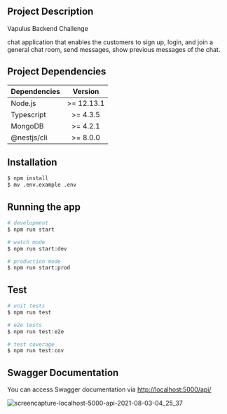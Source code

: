 ## Project Description

Vapulus Backend Challenge

chat application that enables the customers to sign up, login, and join a general chat room, send messages, show previous messages of the chat.


## Project Dependencies

| Dependencies  | Version         | 
| :------------ |:---------------:| 
| Node.js      | >= 12.13.1       |
| Typescript      | >= 4.3.5      |
| MongoDB      | >= 4.2.1         | 
| @nestjs/cli | >= 8.0.0          |


## Installation

```bash
$ npm install
$ mv .env.example .env
```

## Running the app

```bash
# development
$ npm run start

# watch mode
$ npm run start:dev

# production mode
$ npm run start:prod
```

## Test

```bash
# unit tests
$ npm run test

# e2e tests
$ npm run test:e2e

# test coverage
$ npm run test:cov
```

## Swagger Documentation

You can access Swagger documentation via [http://localhost:5000/api/](http://localhost:5000/api/)

![screencapture-localhost-5000-api-2021-08-03-04_25_37](https://user-images.githubusercontent.com/32979588/127943233-073e733f-ca4b-43ef-aa01-69c648c2a8d0.png)

